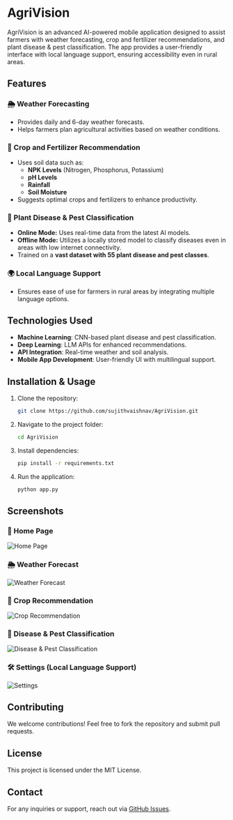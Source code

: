 # AgriVision

AgriVision is an advanced AI-powered mobile application designed to assist farmers with weather forecasting, crop and fertilizer recommendations, and plant disease & pest classification. The app provides a user-friendly interface with local language support, ensuring accessibility even in rural areas.

## Features

### 🌦 Weather Forecasting
- Provides daily and 6-day weather forecasts.
- Helps farmers plan agricultural activities based on weather conditions.

### 🌱 Crop and Fertilizer Recommendation
- Uses soil data such as:
  - **NPK Levels** (Nitrogen, Phosphorus, Potassium)
  - **pH Levels**
  - **Rainfall**
  - **Soil Moisture**
- Suggests optimal crops and fertilizers to enhance productivity.

### 🦠 Plant Disease & Pest Classification
- **Online Mode:** Uses real-time data from the latest AI models.
- **Offline Mode:** Utilizes a locally stored model to classify diseases even in areas with low internet connectivity.
- Trained on a **vast dataset with 55 plant disease and pest classes**.

### 🌍 Local Language Support
- Ensures ease of use for farmers in rural areas by integrating multiple language options.

## Technologies Used
- **Machine Learning**: CNN-based plant disease and pest classification.
- **Deep Learning**: LLM APIs for enhanced recommendations.
- **API Integration**: Real-time weather and soil analysis.
- **Mobile App Development**: User-friendly UI with multilingual support.

## Installation & Usage
1. Clone the repository:
   ```bash
   git clone https://github.com/sujithvaishnav/AgriVision.git
   ```
2. Navigate to the project folder:
   ```bash
   cd AgriVision
   ```
3. Install dependencies:
   ```bash
   pip install -r requirements.txt
   ```
4. Run the application:
   ```bash
   python app.py
   ```

## Screenshots

### 📌 Home Page
![Home Page](screenshots/home.png)

### 🌦 Weather Forecast
![Weather Forecast](screenshots/weather.png)

### 🌱 Crop Recommendation
![Crop Recommendation](screenshots/crop_recommendation.png)

### 🦠 Disease & Pest Classification
![Disease & Pest Classification](screenshots/disease_classification.png)

### 🛠 Settings (Local Language Support)
![Settings](screenshots/settings.png)


## Contributing
We welcome contributions! Feel free to fork the repository and submit pull requests.

## License
This project is licensed under the MIT License.

## Contact
For any inquiries or support, reach out via [GitHub Issues](https://github.com/sujithvaishnav/AgriVision/issues).
